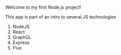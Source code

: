 Welcome to my first Node.js project!

This app is part of an intro to several JS technologies
1) NodeJS
2) React
3) GraphQL
4) Express
5) Flux